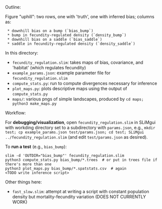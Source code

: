 Outline:

Figure "uphill": two rows, one with 'truth', one with inferred bias;
    columns as:

     * downhill bias on a bump (`bias_bump`)
     * bump in fecundity-regulated density (`density_bump`)
     * downhill bias on a saddle (`bias_saddle`)
     * saddle in fecundity-regulated density (`density_saddle`)


In this directory:

- `fecundity_regulation.slim`: takes maps of bias, covariance, and 'habitat' (which regulates fecundity)
- `example_params.json`: example parameter file for `fecundity_regulation.slim`
- `compute_stats.py`: run to compute divergences necessary for inference
- `plot_maps.py`: plots descriptive maps using the output of `compute_stats.py`
- `maps/`: various pngs of simple landscapes, produced by `cd maps; python3 make_maps.py`

Workflow:

For **debugging/visualization**, open `fecundity_regulation.slim` in SLiMgui
with workding directory set to a subdirectory with `params.json`,
e.g., `mkdir test; cp example_params.json test/params.json; cd test; SLiMgui ../fecundity_regulation.slim`
(and edit `test/params.json` as desired).

To **run a test** (e.g., `bias_bump`):
```
slim -d 'OUTDIR="bias_bump"' fecundity_regulation.slim
python3 compute_stats.py bias_bump/*.trees  # or put in trees file if there's more than one
python3 plot_maps.py bias_bump/*.spatstats.csv  # again
<TODO write inference script>
```

Other things here:

- `fast_slow.slim`: attempt at writing a script with constant population density but mortality-fecundity variation (DOES NOT CURRENTLY WORK)
